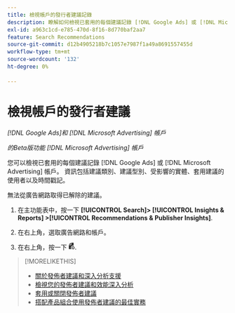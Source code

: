 ```yaml
---
title: 檢視帳戶的發行者建議記錄
description: 瞭解如何檢視已套用的每個建議記錄 [!DNL Google Ads] 或 [!DNL Microsoft Advertising] 帳戶。
exl-id: a963c1cd-e785-470d-8f16-8d770baf2aa7
feature: Search Recommendations
source-git-commit: d12b4905218b7c1057e7987f1a49a8691557455d
workflow-type: tm+mt
source-wordcount: '132'
ht-degree: 0%

---
```


# 檢視帳戶的發行者建議

*[!DNL Google Ads]和 [!DNL Microsoft Advertising] 帳戶*

*的Beta版功能 [!DNL Microsoft Advertising] 帳戶*

您可以檢視已套用的每個建議記錄 [!DNL Google Ads] 或 [!DNL Microsoft Advertising] 帳戶。 資訊包括建議類別、建議型別、受影響的實體、套用建議的使用者以及時間戳記。

無法從廣告網路取得已解除的建議。

1. 在主功能表中，按一下 **[!UICONTROL Search]> [!UICONTROL Insights & Reports] >[!UICONTROL Recommendations & Publisher Insights]**.

1. 在右上角，選取廣告網路和帳戶。

1. 在右上角，按一下 ![建議記錄](/help/search-social-commerce/assets/recommendations-log-view.png "建議記錄").

>[!MORELIKETHIS]
>
>* [關於發佈者建議和深入分析支援](recommendation-support.md)
>* [檢視您的發佈者建議和效能深入分析](recommendation-view.md)
>* [套用或關閉發佈者建議](recommendation-apply-dismiss.md)
>* [搭配產品組合使用發佈者建議的最佳實務](recommendation-best-practices.md)

